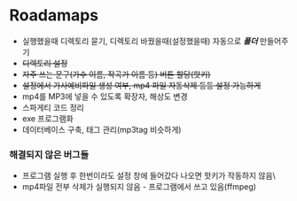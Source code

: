 # Roadamaps
* 실행했을때 디렉토리 묻기, 디렉토리 바꿨을때(설정했을때) 자동으로 **_폴더_** 만들어주기
* ~~디렉토리 설정~~
* ~~자주 쓰는 문구(가수 이름, 작곡가 이름 등) 버튼 할당(핫키)~~
* ~~설정에서 가사예비파일 생성 여부, mp4 파일 자동삭제 등등 설정 가능하게~~
* mp4를 MP3에 넣을 수 있도록 확장자, 해상도 변경
* 스파게티 코드 정리
* exe 프로그램화
* 데이터베이스 구축, 태그 관리(mp3tag 비슷하게)


### 해결되지 않은 버그들
* 프로그램 실행 후 한번이라도 설정 창에 들어갔다 나오면 핫키가 작동하지 않음\
* mp4파일 전부 삭제가 실행되지 않음 - 프로그램에서 쓰고 있음(ffmpeg)